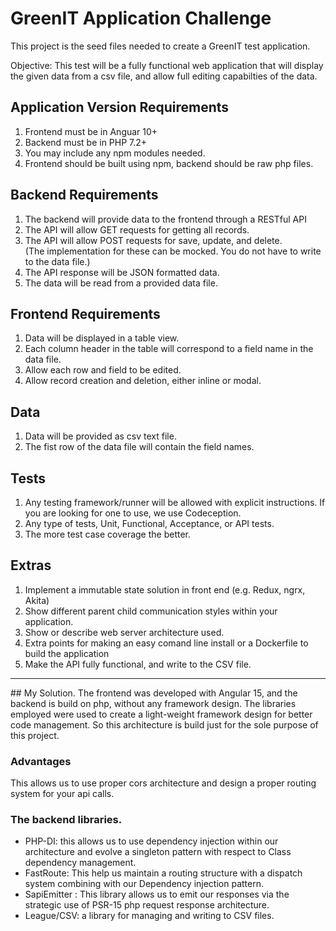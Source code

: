 # GreenIT Application Challenge

This project is the seed files needed to create a GreenIT test application.

Objective: This test will be a fully functional web application that will display the given data from a csv file, and allow full editing capabilties of the data.

## Application Version Requirements

1. Frontend must be in Anguar 10+
2. Backend must be in PHP 7.2+
3. You may include any npm modules needed.
4. Frontend should be built using npm, backend should be raw php files.

## Backend Requirements

1. The backend will provide data to the frontend through a RESTful API
2. The API will allow GET requests for getting all records.
3. The API will allow POST requests for save, update, and delete.  
   (The implementation for these can be mocked. You do not have to write to the data file.)
4. The API response will be JSON formatted data.
5. The data will be read from a provided data file.

## Frontend Requirements

1. Data will be displayed in a table view.
2. Each column header in the table will correspond to a field name in the data file.
3. Allow each row and field to be edited.
4. Allow record creation and deletion, either inline or modal.

## Data

1. Data will be provided as csv text file.
2. The fist row of the data file will contain the field names.

## Tests

1. Any testing framework/runner will be allowed with explicit instructions. If you are looking for one to use, we use Codeception.
2. Any type of tests, Unit, Functional, Acceptance, or API tests.
3. The more test case coverage the better.

## Extras

1. Implement a immutable state solution in front end (e.g. Redux, ngrx, Akita)
2. Show different parent child communication styles within your application.
3. Show or describe web server architecture used.
4. Extra points for making an easy comand line install or a Dockerfile to build the application
5. Make the API fully functional, and write to the CSV file.

---

## My Solution.
The frontend was developed with Angular 15, and the backend is build on php, without any framework design. The libraries employed were used to create a light-weight framework design for better code management. So this architecture is build just for the sole purpose of this project.

### Advantages

This allows us to use proper cors architecture and design a proper routing system for your api calls.

### The backend libraries.

- PHP-DI: this allows us to use dependency injection within our architecture and evolve a singleton pattern with respect to Class dependency management.
- FastRoute: This help us maintain a routing structure with a dispatch system combining with our Dependency injection pattern.
- SapiEmitter : This library allows us to emit our responses via the strategic use of PSR-15 php request response architecture.
- League/CSV: a library for managing and writing to CSV files.
